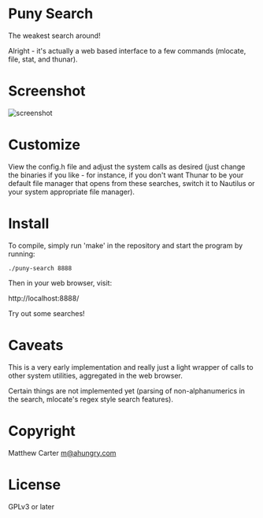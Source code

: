 Puny Search
===============

The weakest search around!

Alright - it's actually a web based interface to a few commands
(mlocate, file, stat, and thunar).

# Screenshot
![screenshot](http://ahungry.com/img/puny-search.png)

# Customize

View the config.h file and adjust the system calls as desired (just
change the binaries if you like - for instance, if you don't want
Thunar to be your default file manager that opens from these searches,
switch it to Nautilus or your system appropriate file manager).

# Install

To compile, simply run 'make' in the repository and start the program
by running:

```
./puny-search 8888
```

Then in your web browser, visit:

http://localhost:8888/

Try out some searches!

# Caveats

This is a very early implementation and really just a light wrapper of
calls to other system utilities, aggregated in the web browser.

Certain things are not implemented yet (parsing of non-alphanumerics
in the search, mlocate's regex style search features).

# Copyright

Matthew Carter <m@ahungry.com>

# License

GPLv3 or later
